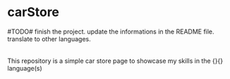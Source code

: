 # carStore

#TODO#
  finish the project.
  update the informations in the README file.
  translate to other languages.
######
This repository is a simple car store page to showcase my skills in the {}{} language(s)
